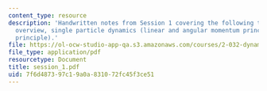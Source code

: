 ```yaml
---
content_type: resource
description: 'Handwritten notes from Session 1 covering the following topics: course
  overview, single particle dynamics (linear and angular momentum principles, work-energy
  principle).'
file: https://ol-ocw-studio-app-qa.s3.amazonaws.com/courses/2-032-dynamics-fall-2004/7f6d487397c19a0a831072fc45f3ce51_session_1.pdf
file_type: application/pdf
resourcetype: Document
title: session_1.pdf
uid: 7f6d4873-97c1-9a0a-8310-72fc45f3ce51
---
```


